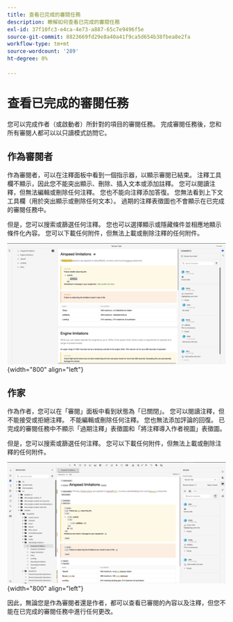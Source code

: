 ```yaml
---
title: 查看已完成的審閱任務
description: 瞭解如何查看已完成的審閱任務
exl-id: 37f10fc3-e4ca-4e73-a887-65c7e9496f5e
source-git-commit: 8823669fd29e8a40a41f9ca5d654b38fbea8e2fa
workflow-type: tm+mt
source-wordcount: '289'
ht-degree: 0%

---
```


# 查看已完成的審閱任務

您可以完成作者（或啟動者）所針對的項目的審閱任務。 完成審閱任務後，您和所有審閱人都可以以只讀模式訪問它。

## 作為審閱者

作為審閱者，可以在注釋面板中看到一個指示器，以顯示審閱已結束。 注釋工具欄不顯示，因此您不能突出顯示、刪除、插入文本或添加註釋。 您可以閱讀注釋，但無法編輯或刪除任何注釋。 您也不能向注釋添加答復。 您無法看到上下文工具欄（用於突出顯示或刪除任何文本）。 過期的注釋表徵圖也不會顯示在已完成的審閱任務中。

但是，您可以搜索或篩選任何注釋。 您也可以選擇顯示或隱藏條件並相應地顯示條件化內容。 您可以下載任何附件，但無法上載或刪除注釋的任何附件。

![](images/complete-task-reviewer.png){width="800" align="left"}


## 作家

作為作者，您可以在「審閱」面板中看到狀態為「已關閉」。 您可以閱讀注釋，但不能接受或拒絕注釋。 不能編輯或刪除任何注釋。 您也無法添加評論的回復。 已完成的審閱任務中不顯示「過期注釋」表徵圖和「將注釋導入作者視圖」表徵圖。

但是，您可以搜索或篩選任何注釋。 您可以下載任何附件，但無法上載或刪除注釋的任何附件。

![](images/completed-task-author.png){width="800" align="left"}

因此，無論您是作為審閱者還是作者，都可以查看已審閱的內容以及注釋，但您不能在已完成的審閱任務中進行任何更改。
